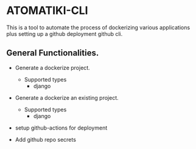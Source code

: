 # ATOMATIKI-CLI

This is a tool to automate the process of dockerizing various applications plus setting up a github deployment github cli.

## General Functionalities.

- Generate a dockerize project.
    - Supported types
        - django

- Generate a dockerize an existing project.
    - Supported types
        - django

- setup github-actions for deployment

- Add github repo secrets
